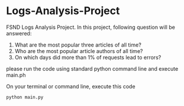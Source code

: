 # Logs-Analysis-Project

FSND Logs Analysis Project. In this project, following question will be answered:
1. What are the most popular three articles of all time? 
2. Who are the most popular article authors of all time? 
3. On which days did more than 1% of requests lead to errors? 

please run the code using standard python command line and execute main.ph

On your terminal or command line, execute this code
``` 
python main.py
```
